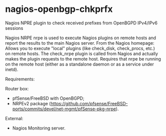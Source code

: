 # nagios-openbgp-chkprfx
Nagios NPRE plugin to check received prefixes from OpenBGPD IPv4/IPv6 sessions

Nagios NRPE nrpe is used to execute Nagios plugins on remote hosts and report the results to the main Nagios server. From the Nagios homepage: Allows you to execute "local" plugins (like check_disk, check_procs, etc.) on remote hosts. The check_nrpe plugin is called from Nagios and actually makes the plugin requests to the remote host. Requires that nrpe be running on the remote host (either as a standalone daemon or as a service under inetd). 

Requirements:

Router box:
- pfSense/FreeBSD with OpenBGPD;
- NRPEv2 package (https://github.com/pfsense/FreeBSD-ports/commits/devel/net-mgmt/pfSense-pkg-nrpe).

External:
- Nagios Monitoring server.


                                                        
